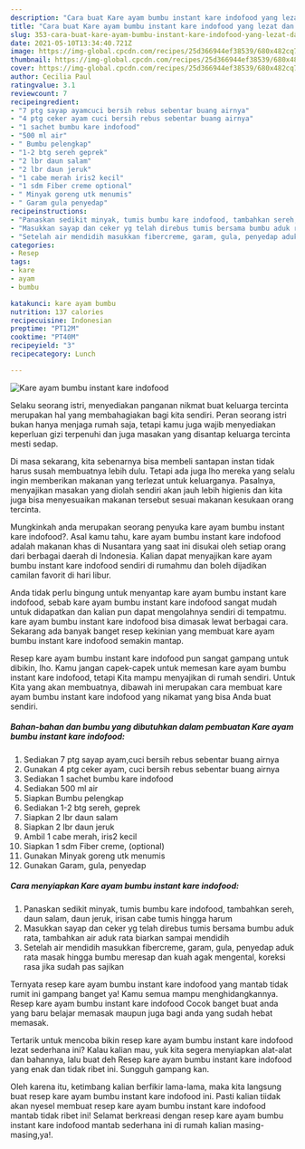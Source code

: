 ```yaml
---
description: "Cara buat Kare ayam bumbu instant kare indofood yang lezat dan Mudah Dibuat"
title: "Cara buat Kare ayam bumbu instant kare indofood yang lezat dan Mudah Dibuat"
slug: 353-cara-buat-kare-ayam-bumbu-instant-kare-indofood-yang-lezat-dan-mudah-dibuat
date: 2021-05-10T13:34:40.721Z
image: https://img-global.cpcdn.com/recipes/25d366944ef38539/680x482cq70/kare-ayam-bumbu-instant-kare-indofood-foto-resep-utama.jpg
thumbnail: https://img-global.cpcdn.com/recipes/25d366944ef38539/680x482cq70/kare-ayam-bumbu-instant-kare-indofood-foto-resep-utama.jpg
cover: https://img-global.cpcdn.com/recipes/25d366944ef38539/680x482cq70/kare-ayam-bumbu-instant-kare-indofood-foto-resep-utama.jpg
author: Cecilia Paul
ratingvalue: 3.1
reviewcount: 7
recipeingredient:
- "7 ptg sayap ayamcuci bersih rebus sebentar buang airnya"
- "4 ptg ceker ayam cuci bersih rebus sebentar buang airnya"
- "1 sachet bumbu kare indofood"
- "500 ml air"
- " Bumbu pelengkap"
- "1-2 btg sereh geprek"
- "2 lbr daun salam"
- "2 lbr daun jeruk"
- "1 cabe merah iris2 kecil"
- "1 sdm Fiber creme optional"
- " Minyak goreng utk menumis"
- " Garam gula penyedap"
recipeinstructions:
- "Panaskan sedikit minyak, tumis bumbu kare indofood, tambahkan sereh, daun salam, daun jeruk, irisan cabe tumis hingga harum"
- "Masukkan sayap dan ceker yg telah direbus tumis bersama bumbu aduk rata, tambahkan air aduk rata biarkan sampai mendidih"
- "Setelah air mendidih masukkan fibercreme, garam, gula, penyedap aduk rata masak hingga bumbu meresap dan kuah agak mengental, koreksi rasa jika sudah pas sajikan"
categories:
- Resep
tags:
- kare
- ayam
- bumbu

katakunci: kare ayam bumbu 
nutrition: 137 calories
recipecuisine: Indonesian
preptime: "PT12M"
cooktime: "PT40M"
recipeyield: "3"
recipecategory: Lunch

---
```



![Kare ayam bumbu instant kare indofood](https://img-global.cpcdn.com/recipes/25d366944ef38539/680x482cq70/kare-ayam-bumbu-instant-kare-indofood-foto-resep-utama.jpg)

Selaku seorang istri, menyediakan panganan nikmat buat keluarga tercinta merupakan hal yang membahagiakan bagi kita sendiri. Peran seorang istri bukan hanya menjaga rumah saja, tetapi kamu juga wajib menyediakan keperluan gizi terpenuhi dan juga masakan yang disantap keluarga tercinta mesti sedap.

Di masa  sekarang, kita sebenarnya bisa membeli santapan instan tidak harus susah membuatnya lebih dulu. Tetapi ada juga lho mereka yang selalu ingin memberikan makanan yang terlezat untuk keluarganya. Pasalnya, menyajikan masakan yang diolah sendiri akan jauh lebih higienis dan kita juga bisa menyesuaikan makanan tersebut sesuai makanan kesukaan orang tercinta. 



Mungkinkah anda merupakan seorang penyuka kare ayam bumbu instant kare indofood?. Asal kamu tahu, kare ayam bumbu instant kare indofood adalah makanan khas di Nusantara yang saat ini disukai oleh setiap orang dari berbagai daerah di Indonesia. Kalian dapat menyajikan kare ayam bumbu instant kare indofood sendiri di rumahmu dan boleh dijadikan camilan favorit di hari libur.

Anda tidak perlu bingung untuk menyantap kare ayam bumbu instant kare indofood, sebab kare ayam bumbu instant kare indofood sangat mudah untuk didapatkan dan kalian pun dapat mengolahnya sendiri di tempatmu. kare ayam bumbu instant kare indofood bisa dimasak lewat berbagai cara. Sekarang ada banyak banget resep kekinian yang membuat kare ayam bumbu instant kare indofood semakin mantap.

Resep kare ayam bumbu instant kare indofood pun sangat gampang untuk dibikin, lho. Kamu jangan capek-capek untuk memesan kare ayam bumbu instant kare indofood, tetapi Kita mampu menyajikan di rumah sendiri. Untuk Kita yang akan membuatnya, dibawah ini merupakan cara membuat kare ayam bumbu instant kare indofood yang nikamat yang bisa Anda buat sendiri.

<!--inarticleads1-->

##### Bahan-bahan dan bumbu yang dibutuhkan dalam pembuatan Kare ayam bumbu instant kare indofood:

1. Sediakan 7 ptg sayap ayam,cuci bersih rebus sebentar buang airnya
1. Gunakan 4 ptg ceker ayam, cuci bersih rebus sebentar buang airnya
1. Sediakan 1 sachet bumbu kare indofood
1. Sediakan 500 ml air
1. Siapkan  Bumbu pelengkap
1. Sediakan 1-2 btg sereh, geprek
1. Siapkan 2 lbr daun salam
1. Siapkan 2 lbr daun jeruk
1. Ambil 1 cabe merah, iris2 kecil
1. Siapkan 1 sdm Fiber creme, (optional)
1. Gunakan  Minyak goreng utk menumis
1. Gunakan  Garam, gula, penyedap




<!--inarticleads2-->

##### Cara menyiapkan Kare ayam bumbu instant kare indofood:

1. Panaskan sedikit minyak, tumis bumbu kare indofood, tambahkan sereh, daun salam, daun jeruk, irisan cabe tumis hingga harum
1. Masukkan sayap dan ceker yg telah direbus tumis bersama bumbu aduk rata, tambahkan air aduk rata biarkan sampai mendidih
1. Setelah air mendidih masukkan fibercreme, garam, gula, penyedap aduk rata masak hingga bumbu meresap dan kuah agak mengental, koreksi rasa jika sudah pas sajikan




Ternyata resep kare ayam bumbu instant kare indofood yang mantab tidak rumit ini gampang banget ya! Kamu semua mampu menghidangkannya. Resep kare ayam bumbu instant kare indofood Cocok banget buat anda yang baru belajar memasak maupun juga bagi anda yang sudah hebat memasak.

Tertarik untuk mencoba bikin resep kare ayam bumbu instant kare indofood lezat sederhana ini? Kalau kalian mau, yuk kita segera menyiapkan alat-alat dan bahannya, lalu buat deh Resep kare ayam bumbu instant kare indofood yang enak dan tidak ribet ini. Sungguh gampang kan. 

Oleh karena itu, ketimbang kalian berfikir lama-lama, maka kita langsung buat resep kare ayam bumbu instant kare indofood ini. Pasti kalian tiidak akan nyesel membuat resep kare ayam bumbu instant kare indofood mantab tidak ribet ini! Selamat berkreasi dengan resep kare ayam bumbu instant kare indofood mantab sederhana ini di rumah kalian masing-masing,ya!.


